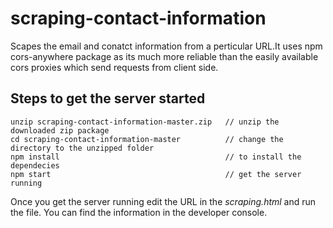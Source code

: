 # scraping-contact-information
Scapes the email and conatct information from a perticular URL.It uses npm cors-anywhere package as its much more reliable than the easily available cors proxies which send requests from client side.

## Steps to get the server started
```
unzip scraping-contact-information-master.zip   // unzip the downloaded zip package
cd scraping-contact-information-master          // change the directory to the unzipped folder
npm install                                     // to install the dependecies 
npm start                                       // get the server running
```
Once you get the server running edit the URL in the *scraping.html* and run the file.
You can find the information in the developer console.
